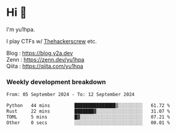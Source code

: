 # Hi 👋

I'm yu1hpa.

I play CTFs w/ [Thehackerscrew](https://www.thehackerscrew.team/) etc.

Blog : https://blog.y2a.dev  
Zenn : https://zenn.dev/yu1hpa  
Qiita : https://qiita.com/yu1hpa  

### Weekly development breakdown

<!--START_SECTION:waka-->

```txt
From: 05 September 2024 - To: 12 September 2024

Python   44 mins         ███████████████▒░░░░░░░░░   61.72 %
Rust     22 mins         ███████▓░░░░░░░░░░░░░░░░░   31.07 %
TOML     5 mins          █▓░░░░░░░░░░░░░░░░░░░░░░░   07.21 %
Other    0 secs          ░░░░░░░░░░░░░░░░░░░░░░░░░   00.01 %
```

<!--END_SECTION:waka-->

